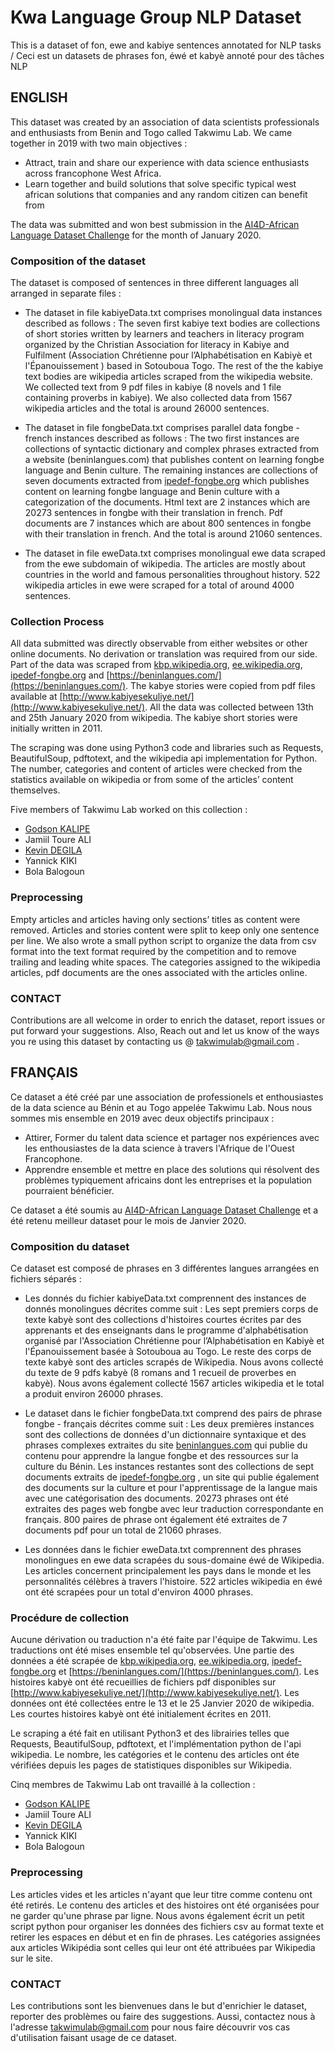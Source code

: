 # Kwa Language Group NLP Dataset
This is a dataset of fon, ewe and kabiye sentences annotated for NLP tasks / Ceci est un datasets de phrases fon, éwé et kabyè annoté pour des tâches NLP

## ENGLISH 

This dataset was created by an association of data scientists professionals and	enthusiasts from Benin and Togo called Takwimu Lab. We came together in 2019 with two main objectives : 

* Attract, train and share our experience with data science enthusiasts across francophone West Africa. 
* Learn together and build solutions that solve specific typical west african solutions that companies and any random citizen can benefit from 

The data was submitted and won best submission in the [AI4D-African Language Dataset Challenge](https://zindi.africa/competitions/ai4d-african-language-dataset-challenge) for the month of January 2020.

### Composition of the dataset

The dataset is composed of sentences in three different languages all arranged in separate files :

* The dataset in file kabiyeData.txt comprises monolingual data instances described as follows :  The seven first kabiye text bodies are collections of short stories written by learners and teachers in  literacy program organized by the Christian Association for literacy in Kabiye and Fulfilment (Association Chrétienne pour l’Alphabétisation en Kabiyè et l'Épanouissement ) based in Sotouboua Togo. The rest of the the kabiye text bodies are wikipedia articles scraped from the wikipedia	 website. We collected  text from 9 pdf files in kabiye (8 novels and 1 file containing proverbs in kabiye). We also collected data from 1567 wikipedia articles and the total is around 26000 sentences.

* The dataset in file fongbeData.txt comprises parallel data fongbe - french instances described as follows :
The two first instances are collections of  syntactic dictionary and complex phrases extracted from a website (beninlangues.com) that publishes content on learning fongbe language and Benin culture. The remaining instances are collections of seven documents extracted from  [ipedef-fongbe.org](https://ipedef-fongbe.org/) which publishes content on learning fongbe language and Benin culture with a categorization of the documents. Html text are 2 instances which are 20273 sentences in fongbe with their translation in french. Pdf documents are 7 instances which are about 800 sentences in fongbe with their translation in french. And the total is around 21060 sentences.

* The dataset in file eweData.txt comprises monolingual ewe data scraped from the ewe subdomain of wikipedia. The articles are mostly about countries in the world and famous personalities throughout history. 522 wikipedia articles in ewe were scraped for a total of around 4000 sentences.

### Collection Process

All data submitted was directly observable from either websites or other online documents. No derivation or translation was required from our side. Part of the data was scraped from [kbp.wikipedia.org](kbp.wikipedia.org), [ee.wikipedia.org](ee.wikipedia.org), [ipedef-fongbe.org](https://ipedef-fongbe.org) and [https://beninlangues.com/](https://beninlangues.com/). The kabye stories were copied from pdf files available at [http://www.kabiyesekuliye.net/](http://www.kabiyesekuliye.net/). All the data was collected between 13th and 25th January 2020 from wikipedia.
The kabiye short stories were initially written in 2011.

The scraping was done using Python3 code and libraries such as Requests, BeautifulSoup, pdftotext, and the wikipedia api implementation for Python. The number, categories and content of articles were checked from the statistics available on wikipedia or from some of the articles’ content themselves.

Five members of Takwimu Lab worked on this collection :

- [Godson KALIPE](https://github.com/godsonk)
- Jamiil Toure ALI
- [Kevin DEGILA](https://github.com/kevindegila)
- Yannick KIKI
- Bola Balogoun

### Preprocessing 

Empty articles and articles having only sections’ titles as content were removed. Articles and stories content were split to keep only one sentence per line. We also wrote a small python script to organize the data from csv format into the text format required by the competition and to remove trailing and leading white spaces. The categories assigned to the wikipedia articles, pdf documents are the ones associated with the articles online.

### CONTACT

Contributions are all welcome in order to enrich the dataset, report issues or put forward your suggestions. Also, Reach out and let us know of the ways you re using this dataset by contacting us @ takwimulab@gmail.com .

## FRANÇAIS

Ce dataset a été créé par une association de professionels et enthousiastes de la data science au Bénin et au Togo appelée Takwimu Lab. Nous nous sommes mis ensemble en 2019 avec deux objectifs principaux : 

* Attirer, Former du talent data science et partager nos expériences avec les enthousiastes de la data science à travers l'Afrique de l'Ouest Francophone. 
* Apprendre ensemble et mettre en place des solutions qui résolvent des problèmes typiquement africains dont les entreprises et la population pourraient bénéficier. 

Ce dataset a été soumis au [AI4D-African Language Dataset Challenge](https://zindi.africa/competitions/ai4d-african-language-dataset-challenge) et a été retenu meilleur dataset pour le mois de Janvier 2020.

### Composition du dataset

Ce dataset est composé de phrases en 3 différentes langues arrangées en fichiers séparés :

* Les donnés du fichier kabiyeData.txt comprennent des instances de donnés monolingues décrites comme suit :  Les sept premiers corps de texte kabyè sont des collections d'histoires courtes écrites par des apprenants et des enseignants dans le programme d'alphabétisation organisé par l'Association Chrétienne pour l’Alphabétisation en Kabiyè et l'Épanouissement basée à Sotouboua au Togo. Le reste des corps de texte kabyè sont des articles scrapés de Wikipedia. Nous avons collecté du texte de 9 pdfs kabyè (8 romans and 1 recueil de proverbes en kabyè). Nous avons également collecté 1567  articles wikipedia et le total a produit environ 26000 phrases.

* Le dataset dans le fichier fongbeData.txt comprend des pairs de phrase fongbe - français décrites comme suit :
Les deux premières instances sont des collections de données d'un dictionnaire syntaxique et des phrases complexes extraites  du site [beninlangues.com](beninlangues.com) qui publie du contenu pour apprendre la langue fongbe et des ressources sur la culture du Bénin. Les instances restantes sont des collections de sept documents extraits de [ipedef-fongbe.org](https://ipedef-fongbe.org/) , un site qui publie également des documents sur la culture et pour l'apprentissage de la langue mais avec une catégorisation des documents. 20273 phrases ont été extraites des pages web fongbe avec leur traduction correspondante en français. 800 paires de phrase ont également été extraites de 7 documents pdf pour un total de 21060 phrases.

* Les données dans le fichier eweData.txt comprennent des phrases monolingues en ewe data scrapées du sous-domaine éwé de Wikipedia. Les articles concernent principalement les pays dans le monde et les personnalités célèbres à travers l'histoire. 522 articles wikipedia en éwé ont été scrapées pour un total d'environ 4000 phrases.

### Procédure de collection

Aucune dérivation ou traduction n'a été faite par l'équipe de Takwimu. Les traductions ont été mises ensemble tel qu'observées. Une partie des données a été scrapée de [kbp.wikipedia.org](kbp.wikipedia.org), [ee.wikipedia.org](ee.wikipedia.org), [ipedef-fongbe.org](https://ipedef-fongbe.org) et [https://beninlangues.com/](https://beninlangues.com/). Les histoires kabyè ont été recueillies de fichiers pdf disponibles sur [http://www.kabiyesekuliye.net/](http://www.kabiyesekuliye.net/). Les données ont été collectées entre le 13 et le 25 Janvier 2020 de wikipedia.
Les courtes histoires kabyè ont été initialement écrites en 2011.

Le scraping a été fait en utilisant Python3 et des librairies telles que Requests, BeautifulSoup, pdftotext, et l'implémentation python de l'api wikipedia. Le nombre, les catégories et le contenu des articles ont éte vérifiées depuis les pages de statistiques disponibles sur Wikipedia.

Cinq membres de Takwimu Lab ont travaillé à la collection :

- [Godson KALIPE](https://github.com/godsonk)
- Jamiil Toure ALI
- [Kevin DEGILA](https://github.com/kevindegila)
- Yannick KIKI
- Bola Balogoun

### Preprocessing 

Les articles vides et les articles n'ayant que leur titre comme contenu ont été retirés. Le contenu des articles et des histoires ont été organisées pour ne garder qu'une phrase par ligne. Nous avons également écrit un petit script python pour organiser les données des fichiers csv au format texte et retirer les espaces en début et en fin de phrases. Les catégories assignées aux articles Wikipédia sont celles qui leur ont été attribuées par Wikipedia sur le site.

### CONTACT

Les contributions sont les bienvenues dans le but d'enrichier le dataset, reporter des problèmes ou faire des suggestions. Aussi, contactez nous à l'adresse takwimulab@gmail.com pour nous faire découvrir vos cas d'utilisation faisant usage de ce dataset.
